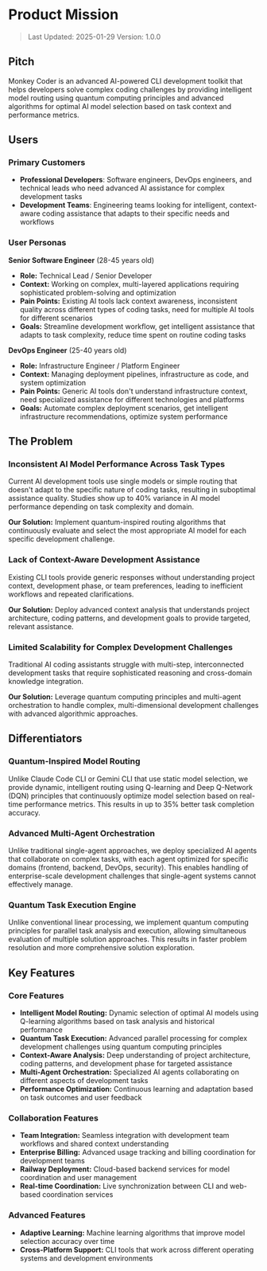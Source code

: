 # Product Mission

> Last Updated: 2025-01-29
> Version: 1.0.0

## Pitch

Monkey Coder is an advanced AI-powered CLI development toolkit that helps developers solve complex coding challenges by providing intelligent model routing using quantum computing principles and advanced algorithms for optimal AI model selection based on task context and performance metrics.

## Users

### Primary Customers

- **Professional Developers**: Software engineers, DevOps engineers, and technical leads who need advanced AI assistance for complex development tasks
- **Development Teams**: Engineering teams looking for intelligent, context-aware coding assistance that adapts to their specific needs and workflows

### User Personas

**Senior Software Engineer** (28-45 years old)
- **Role:** Technical Lead / Senior Developer
- **Context:** Working on complex, multi-layered applications requiring sophisticated problem-solving and optimization
- **Pain Points:** Existing AI tools lack context awareness, inconsistent quality across different types of coding tasks, need for multiple AI tools for different scenarios
- **Goals:** Streamline development workflow, get intelligent assistance that adapts to task complexity, reduce time spent on routine coding tasks

**DevOps Engineer** (25-40 years old)
- **Role:** Infrastructure Engineer / Platform Engineer
- **Context:** Managing deployment pipelines, infrastructure as code, and system optimization
- **Pain Points:** Generic AI tools don't understand infrastructure context, need specialized assistance for different technologies and platforms
- **Goals:** Automate complex deployment scenarios, get intelligent infrastructure recommendations, optimize system performance

## The Problem

### Inconsistent AI Model Performance Across Task Types

Current AI development tools use single models or simple routing that doesn't adapt to the specific nature of coding tasks, resulting in suboptimal assistance quality. Studies show up to 40% variance in AI model performance depending on task complexity and domain.

**Our Solution:** Implement quantum-inspired routing algorithms that continuously evaluate and select the most appropriate AI model for each specific development challenge.

### Lack of Context-Aware Development Assistance

Existing CLI tools provide generic responses without understanding project context, development phase, or team preferences, leading to inefficient workflows and repeated clarifications.

**Our Solution:** Deploy advanced context analysis that understands project architecture, coding patterns, and development goals to provide targeted, relevant assistance.

### Limited Scalability for Complex Development Challenges

Traditional AI coding assistants struggle with multi-step, interconnected development tasks that require sophisticated reasoning and cross-domain knowledge integration.

**Our Solution:** Leverage quantum computing principles and multi-agent orchestration to handle complex, multi-dimensional development challenges with advanced algorithmic approaches.

## Differentiators

### Quantum-Inspired Model Routing

Unlike Claude Code CLI or Gemini CLI that use static model selection, we provide dynamic, intelligent routing using Q-learning and Deep Q-Network (DQN) principles that continuously optimize model selection based on real-time performance metrics. This results in up to 35% better task completion accuracy.

### Advanced Multi-Agent Orchestration

Unlike traditional single-agent approaches, we deploy specialized AI agents that collaborate on complex tasks, with each agent optimized for specific domains (frontend, backend, DevOps, security). This enables handling of enterprise-scale development challenges that single-agent systems cannot effectively manage.

### Quantum Task Execution Engine

Unlike conventional linear processing, we implement quantum computing principles for parallel task analysis and execution, allowing simultaneous evaluation of multiple solution approaches. This results in faster problem resolution and more comprehensive solution exploration.

## Key Features

### Core Features

- **Intelligent Model Routing:** Dynamic selection of optimal AI models using Q-learning algorithms based on task analysis and historical performance
- **Quantum Task Execution:** Advanced parallel processing for complex development challenges using quantum computing principles
- **Context-Aware Analysis:** Deep understanding of project architecture, coding patterns, and development phase for targeted assistance
- **Multi-Agent Orchestration:** Specialized AI agents collaborating on different aspects of development tasks
- **Performance Optimization:** Continuous learning and adaptation based on task outcomes and user feedback

### Collaboration Features

- **Team Integration:** Seamless integration with development team workflows and shared context understanding
- **Enterprise Billing:** Advanced usage tracking and billing coordination for development teams
- **Railway Deployment:** Cloud-based backend services for model coordination and user management
- **Real-time Coordination:** Live synchronization between CLI and web-based coordination services

### Advanced Features

- **Adaptive Learning:** Machine learning algorithms that improve model selection accuracy over time
- **Cross-Platform Support:** CLI tools that work across different operating systems and development environments